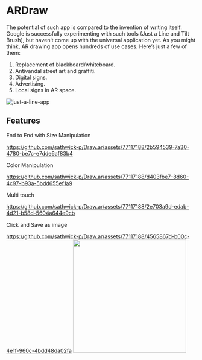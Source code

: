# ARDraw

The potential of such app is compared to the invention of writing itself. Google is successfully experimenting with such tools (Just a Line and Tilt Brush), but haven’t come up with the universal application yet.
As you might think, AR drawing app opens hundreds of use cases. Here’s just a few of them:

1. Replacement of blackboard/whiteboard.
2. Antivandal street art and graffiti.
3. Digital signs.
4. Advertising.
5. Local signs in AR space.
   
![just-a-line-app](https://github.com/sathwick-p/Draw.ar/assets/77117188/25ff1268-dcf2-464d-97cf-48a4db6c44f1)

## Features

End to End with Size Manipulation

https://github.com/sathwick-p/Draw.ar/assets/77117188/2b594539-7a30-4780-be7c-e7dde6af83b4

Color Manipulation

https://github.com/sathwick-p/Draw.ar/assets/77117188/d403fbe7-8d60-4c97-b93a-5bdd655ef1a9

Multi touch

https://github.com/sathwick-p/Draw.ar/assets/77117188/2e703a9d-edab-4d21-b58d-5604a644e9cb

Click and Save as image


https://github.com/sathwick-p/Draw.ar/assets/77117188/4565867d-b00c-4e1f-960c-4bdd48da02fa 
<img src="https://github.com/sathwick-p/Draw.ar/assets/77117188/2e703a9d-edab-4d21-b58d-5604a644e9cb" width = 300/>







